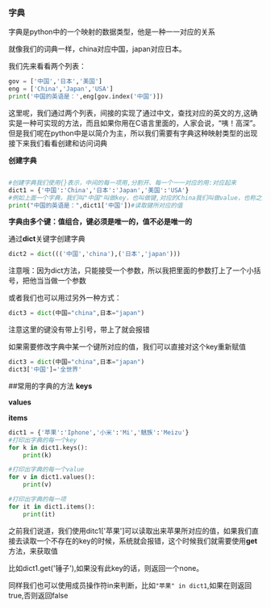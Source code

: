### 字典

字典是python中的一个映射的数据类型，他是一种一一对应的关系

就像我们的词典一样，china对应中国，japan对应日本。

我们先来看看两个列表：

```py
gov = ['中国','日本','美国']
eng = ['China','Japan','USA']
print('中国的英语是：',eng[gov.index('中国')])
```
这里呢，我们通过两个列表，间接的实现了通过中文，查找对应的英文的方,这确实是一种可实现的方法，而且如果你用在C语言里面的，人家会说，“咦！高深”。但是我们呢在python中是以简介为主，所以我们需要有字典这种映射类型的出现
接下来我们看看创建和访问词典

**创建字典**

```py

#创建字典我们使用{}表示，中间的每一项用,分割开、每一个一一对应的用:对应起来
dict1 = {'中国':'China','日本':'Japan','美国':'USA'}
#例如上面一个字典，我们叫"中国"叫做key，也叫做键,对应的China我们叫做value，也称之为值
print("中国的英语是：",dict1['中国'])#读取键所对应的值


```
**字典由多个键：值组合，键必须是唯一的，值不必是唯一的**

通过**dict**关键字创建字典

```py
dict2 = dict((('中国','china'),('日本','japan')))

```

注意哦：因为dict方法，只能接受一个参数，所以我把里面的参数打上了一个小括号，把他当当做一个参数

或者我们也可以用过另外一种方式：

```py
dict3 = dict(中国="china",日本="japan")

```
注意这里的键没有带上引号，带上了就会报错

如果需要修改字典中某一个键所对应的值，我们可以直接对这个key重新赋值
```py
dict3 = dict(中国="china",日本="japan")
dict3['中国']='全世界'
```

##常用的字典的方法
**keys**

**values**

**items**

```py
dict1 = {'苹果':'Iphone','小米':'Mi','魅族':'Meizu'}
#打印出字典的每一个key
for k in dict1.keys():
    print(k)

#打印出字典的每一个value 
for v in dict1.values():
    print(v)

#打印出字典的每一项
for it in dict1.items():
    print(it)
```


之前我们说道，我们使用ditc1['苹果']可以读取出来苹果所对应的值，如果我们直接去读取一个不存在的key的时候，系统就会报错，这个时候我们就需要使用**get**方法，来获取值

比如dict1.get('锤子'),如果没有此key的话，则返回一个none。

同样我们也可以使用成员操作符in来判断，比如`"苹果" in dict1`,如果在则返回true,否则返回false



